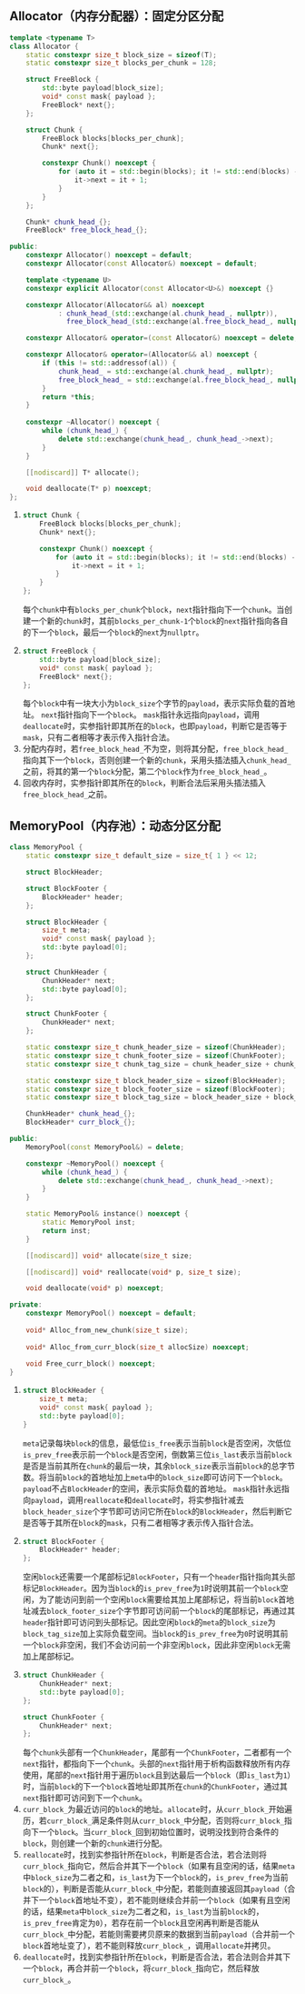 ## Allocator（内存分配器）：固定分区分配
  ```cpp
  template <typename T>
  class Allocator {
      static constexpr size_t block_size = sizeof(T);
      static constexpr size_t blocks_per_chunk = 128;
  
      struct FreeBlock {
          std::byte payload[block_size];
          void* const mask{ payload };
          FreeBlock* next{};
      };
  
      struct Chunk {
          FreeBlock blocks[blocks_per_chunk];
          Chunk* next{};
  
          constexpr Chunk() noexcept {
              for (auto it = std::begin(blocks); it != std::end(blocks) - 1; ++it) {
                  it->next = it + 1;
              }
          }
      };
  
      Chunk* chunk_head_{};
      FreeBlock* free_block_head_{};
  
  public:
      constexpr Allocator() noexcept = default;
      constexpr Allocator(const Allocator&) noexcept = default;
  
      template <typename U>
      constexpr explicit Allocator(const Allocator<U>&) noexcept {}
  
      constexpr Allocator(Allocator&& al) noexcept
              : chunk_head_(std::exchange(al.chunk_head_, nullptr)),
                free_block_head_(std::exchange(al.free_block_head_, nullptr)) {}
  
      constexpr Allocator& operator=(const Allocator&) noexcept = delete;
  
      constexpr Allocator& operator=(Allocator&& al) noexcept {
          if (this != std::addressof(al)) {
              chunk_head_ = std::exchange(al.chunk_head_, nullptr);
              free_block_head_ = std::exchange(al.free_block_head_, nullptr);
          }
          return *this;
      }
      
      constexpr ~Allocator() noexcept {
          while (chunk_head_) {
              delete std::exchange(chunk_head_, chunk_head_->next);
          }
      }
  
      [[nodiscard]] T* allocate();
  
      void deallocate(T* p) noexcept;
  };
  ```
  1. ```cpp
     struct Chunk {
         FreeBlock blocks[blocks_per_chunk];
         Chunk* next{};
     
         constexpr Chunk() noexcept {
             for (auto it = std::begin(blocks); it != std::end(blocks) - 1; ++it) {
                 it->next = it + 1;
             }
         }
     };
     ```
     每个`chunk`中有`blocks_per_chunk`个`block`，`next`指针指向下一个`chunk`。当创建一个新的`chunk`时，其前`blocks_per_chunk-1`个`block`的`next`指针指向各自的下一个`block`，最后一个`block`的`next`为`nullptr`。
  2. ```cpp
     struct FreeBlock {
         std::byte payload[block_size];
         void* const mask{ payload }; 
         FreeBlock* next{};
     };
     ```
     每个`block`中有一块大小为`block_size`个字节的`payload`，表示实际负载的首地址。
     `next`指针指向下一个`block`。
     `mask`指针永远指向`payload`，调用`deallocate`时，实参指针即其所在的`block`，也即`payload`，判断它是否等于`mask`，只有二者相等才表示传入指针合法。
  3. 分配内存时，若`free_block_head_`不为空，则将其分配，`free_block_head_`指向其下一个`block`，否则创建一个新的`chunk`，采用头插法插入`chunk_head_`之前，将其的第一个`block`分配，第二个`block`作为`free_block_head_`。
  4. 回收内存时，实参指针即其所在的`block`，判断合法后采用头插法插入`free_block_head_`之前。

## MemoryPool（内存池）：动态分区分配
```cpp
class MemoryPool {
    static constexpr size_t default_size = size_t{ 1 } << 12;

    struct BlockHeader;

    struct BlockFooter {
        BlockHeader* header;
    };

    struct BlockHeader {
        size_t meta;
        void* const mask{ payload };
        std::byte payload[0];
    };

    struct ChunkHeader {
        ChunkHeader* next;
        std::byte payload[0];
    };

    struct ChunkFooter {
        ChunkHeader* next;
    };

    static constexpr size_t chunk_header_size = sizeof(ChunkHeader);
    static constexpr size_t chunk_footer_size = sizeof(ChunkFooter);
    static constexpr size_t chunk_tag_size = chunk_header_size + chunk_footer_size;

    static constexpr size_t block_header_size = sizeof(BlockHeader);
    static constexpr size_t block_footer_size = sizeof(BlockFooter);
    static constexpr size_t block_tag_size = block_header_size + block_footer_size;

    ChunkHeader* chunk_head_{};
    BlockHeader* curr_block_{};

public:
    MemoryPool(const MemoryPool&) = delete;

    constexpr ~MemoryPool() noexcept {
        while (chunk_head_) {
            delete std::exchange(chunk_head_, chunk_head_->next);
        }
    }

    static MemoryPool& instance() noexcept {
        static MemoryPool inst;
        return inst;
    }

    [[nodiscard]] void* allocate(size_t size;

    [[nodiscard]] void* reallocate(void* p, size_t size);

    void deallocate(void* p) noexcept;

private:
    constexpr MemoryPool() noexcept = default;
    
   	void* Alloc_from_new_chunk(size_t size);
                                 
    void* Alloc_from_curr_block(size_t allocSize) noexcept; 
                                 
    void Free_curr_block() noexcept;
}
```
  1. ```cpp
     struct BlockHeader {
         size_t meta;
         void* const mask{ payload };  
         std::byte payload[0];
     }
     ```
     `meta`记录每块`block`的信息，最低位`is_free`表示当前`block`是否空闲，次低位`is_prev_free`表示前一个`block`是否空闲，倒数第三位`is_last`表示当前`block`是否是当前其所在`chunk`的最后一块，其余`block_size`表示当前`block`的总字节数。将当前`block`的首地址加上`meta`中的`block_size`即可访问下一个`block`。
     `payload`不占`BlockHeader`的空间，表示实际负载的首地址。
     `mask`指针永远指向`payload`，调用`reallocate`和`deallocate`时，将实参指针减去`block_header_size`个字节即可访问它所在`block`的`BlockHeader`，然后判断它是否等于其所在`block`的`mask`，只有二者相等才表示传入指针合法。
  2. ```cpp
     struct BlockFooter {
         BlockHeader* header;
     };
     ```
     空闲`block`还需要一个尾部标记`BlockFooter`，只有一个`header`指针指向其头部标记`BlockHeader`。因为当`block`的`is_prev_free`为`1`时说明其前一个`block`空闲，为了能访问到前一个空闲`block`需要给其加上尾部标记，将当前`block`首地址减去`block_footer_size`个字节即可访问前一个`block`的尾部标记，再通过其`header`指针即可访问到头部标记。因此空闲`block`的`meta`的`block_size`为`block_tag_size`加上实际负载空间。当`block`的`is_prev_free`为`0`时说明其前一个`block`非空闲，我们不会访问前一个非空闲`block`，因此非空闲`block`无需加上尾部标记。
  3. ```cpp
     struct ChunkHeader {
         ChunkHeader* next;
         std::byte payload[0];
     };
     
     struct ChunkFooter {
         ChunkHeader* next;
     };
     ```
     每个`chunk`头部有一个`ChunkHeader`，尾部有一个`ChunkFooter`，二者都有一个`next`指针，都指向下一个`chunk`。头部的`next`指针用于析构函数释放所有内存使用，尾部的`next`指针用于遍历`block`且到达最后一个`block`（即`is_last`为`1`）时，当前`block`的下一个`block`首地址即其所在`chunk`的`ChunkFooter`，通过其`next`指针即可访问到下一个`chunk`。
  4. `curr_block_`为最近访问的`block`的地址。`allocate`时，从`curr_block_`开始遍历，若`curr_block_`满足条件则从`curr_block_`中分配，否则将`curr_block_`指向下一个`block`。当`curr_block_`回到初始位置时，说明没找到符合条件的`block`，则创建一个新的`chunk`进行分配。
  5. `reallocate`时，找到实参指针所在`block`，判断是否合法，若合法则将`curr_block_`指向它，然后合并其下一个`block`（如果有且空闲的话，结果`meta`中`block_size`为二者之和，`is_last`为下一个`block`的，`is_prev_free`为当前`block`的），判断是否能从`curr_block_`中分配，若能则直接返回其`payload`（合并下一个`block`首地址不变），若不能则继续合并前一个`block`（如果有且空闲的话，结果`meta`中`block_size`为二者之和，`is_last`为当前`block`的，`is_prev_free`肯定为`0`），若存在前一个`block`且空闲再判断是否能从`curr_block_`中分配，若能则需要拷贝原来的数据到当前`payload`（合并前一个`block`首地址变了），若不能则释放`curr_block_`，调用`allocate`并拷贝。
  6. `deallocate`时，找到实参指针所在`block`，判断是否合法，若合法则合并其下一个`block`，再合并前一个`block`，将`curr_block_`指向它，然后释放`curr_block_`。
